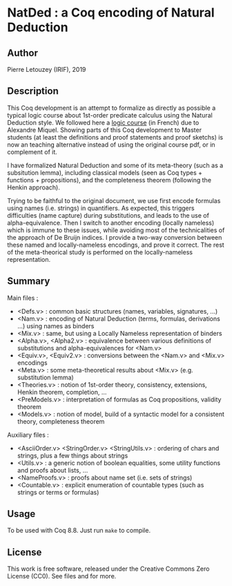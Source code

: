 
NatDed : a Coq encoding of Natural Deduction
============================================

## Author

Pierre Letouzey (IRIF), 2019

## Description

This Coq development is an attempt to formalize as directly as possible a typical logic course about 1st-order predicate calculus using the Natural Deduction style. We followed here a [logic course](http://www.irif.fr/~letouzey/preuves/cours.pdf) (in French) due to Alexandre Miquel. Showing parts of this Coq development to Master students (at least the definitions and proof statements and proof sketchs) is now an teaching alternative instead of using the original course pdf, or in complement of it.

I have formalized Natural Deduction and some of its meta-theory (such as a subsitution lemma), including classical models (seen as Coq types + functions + propositions), and the completeness theorem (following the Henkin approach).

Trying to be faithful to the original document, we use first encode formulas using names (i.e. strings) in quantifiers. As expected, this triggers difficulties (name capture) during substitutions, and leads to the use of alpha-equivalence. Then I switch to another encoding (locally nameless) which is immune to these issues, while avoiding most of the technicalities of the approach of De Bruijn indices. I provide a two-way conversion between these named and locally-nameless encodings, and prove it correct. The rest of the meta-theorical study is performed on the locally-nameless representation.

## Summary

Main files :

 - <Defs.v> : common basic structures (names, variables, signatures, ...)
 - <Nam.v> : encoding of Natural Deduction (terms, formulas, derivations ...) using names as binders
 - <Mix.v> : same, but using a Locally Nameless representation of binders
 - <Alpha.v>, <Alpha2.v> : equivalence between various definitions of substitutions and alpha-equivalences for <Nam.v>
 - <Equiv.v>, <Equiv2.v> : conversions between the <Nam.v> and <Mix.v> encodings
 - <Meta.v> : some meta-theoretical results about <Mix.v> (e.g. substitution lemma)
 - <Theories.v> : notion of 1st-order theory, consistency, extensions, Henkin theorem, completion, ...
 - <PreModels.v> : interpretation of formulas as Coq propositions, validity theorem
 - <Models.v> : notion of model, build of a syntactic model for a consistent theory, completeness theorem
 
Auxiliary files :

 - <AsciiOrder.v> <StringOrder.v> <StringUtils.v> : ordering of chars and strings, plus a few things about strings
 - <Utils.v> : a generic notion of boolean equalities, some utility functions and proofs about lists, ...
 - <NameProofs.v> : proofs about name set (i.e. sets of strings)
 - <Countable.v> : explicit enumeration of countable types (such as strings or terms or formulas)

## Usage

To be used with Coq 8.8. Just run `make` to compile.

## License

This work is free software, released under the Creative Commons Zero License (CC0). See files <LICENSE> and <COPYING> for more. 
